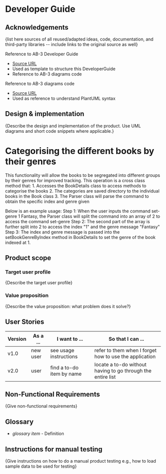 # Developer Guide

## Acknowledgements

{list here sources of all reused/adapted ideas, code, documentation, and third-party libraries -- include links to the original source as well}

Reference to AB-3 Developer Guide
* [Source URL](https://se-education.org/addressbook-level3/DeveloperGuide.html#documentation-logging-testing-configuration-dev-ops)
* Used as template to structure this DeveloperGuide
* Reference to AB-3 diagrams code

Reference to AB-3 diagrams code
* [Source URL](https://github.com/se-edu/addressbook-level3/tree/master/docs/diagrams)
* Used as reference to understand PlantUML syntax


## Design & implementation

{Describe the design and implementation of the product. Use UML diagrams and short code snippets where applicable.}
# Categorising the different books by their genres
This functionality will allow the books to be segregated into different groups by their genres for improved tracking.
This operation is a cross class method that:
    1. Accesses the BookDetails class to access methods to categorise the books
    2. The categories are saved directory to the individual books in the Book class
    3. The Parser class will parse the command to obtain the specific index and genre given

Below is an example usage:
Step 1: When the user inputs the command set-genre 1 Fantasy, the Parser class will split the command into an array 
of 2 to access the command set-genre
Step 2: The second part of the array is further split into 2 to access the index "1" and the genre message "Fantasy"
Step 3: The index and genre message is passed into the setBookGenreByIndex method in BookDetails to set the genre of 
the book indexed at 1.



## Product scope
### Target user profile

{Describe the target user profile}

### Value proposition

{Describe the value proposition: what problem does it solve?}

## User Stories

|Version| As a ... | I want to ... | So that I can ...|
|--------|----------|---------------|------------------|
|v1.0|new user|see usage instructions|refer to them when I forget how to use the application|
|v2.0|user|find a to-do item by name|locate a to-do without having to go through the entire list|

## Non-Functional Requirements

{Give non-functional requirements}

## Glossary

* *glossary item* - Definition

## Instructions for manual testing

{Give instructions on how to do a manual product testing e.g., how to load sample data to be used for testing}
